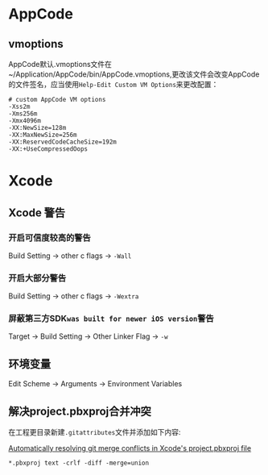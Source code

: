 # AppCode

## vmoptions

AppCode默认.vmoptions文件在~/Application/AppCode/bin/AppCode.vmoptions,更改该文件会改变AppCode的文件签名，应当使用`Help-Edit Custom VM Options`来更改配置：

```
# custom AppCode VM options
-Xss2m
-Xms256m
-Xmx4096m
-XX:NewSize=128m
-XX:MaxNewSize=256m
-XX:ReservedCodeCacheSize=192m
-XX:+UseCompressedOops
```

# Xcode

## Xcode 警告

### 开启可信度较高的警告

Build Setting -> other c flags -> `-Wall`

### 开启大部分警告

Build Setting -> other c flags -> `-Wextra`

### 屏蔽第三方SDK`was built for newer iOS version`警告

Target -> Build Setting -> Other Linker Flag -> `-w`

## 环境变量

Edit Scheme -> Arguments -> Environment Variables

## 解决project.pbxproj合并冲突

在工程更目录新建`.gitattributes`文件并添加如下内容:

[Automatically resolving git merge conflicts in Xcode's project.pbxproj file](http://roadfiresoftware.com/2015/09/automatically-resolving-git-merge-conflicts-in-xcodes-project-pbxproj/)

```
*.pbxproj text -crlf -diff -merge=union
```
